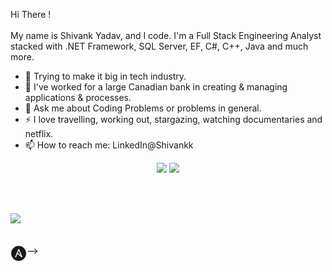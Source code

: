 Hi There !
<br>
<br>
My name is Shivank Yadav, and I code.
I'm a Full Stack Engineering Analyst stacked with .NET Framework, SQL Server, EF, C#, C++, Java and much more.

- 🔭 Trying to make it big in tech industry.
- 🌱 I've worked for a large Canadian bank in creating & managing applications & processes.
- 💬 Ask me about Coding Problems or problems in general.
- ⚡ I love travelling, working out, stargazing, watching documentaries and netflix.
- 📫 How to reach me: LinkedIn@Shivankk
<!--
- 😄 Pronouns: ...
- ⚡ Fun fact: ...
- ...
-->

<p align="center">
  <img width="65%" src="https://github-readme-stats.vercel.app/api?username=shivvvank&show_icons=true&title_color=fff&icon_color=79ff97&text_color=9f9f9f&bg_color=151515" />
  <img width="27%" src="https://github-readme-stats.vercel.app/api/top-langs/?username=shivvvank&count_icons=true&title_color=fff&icon_color=79ff97&text_color=9f9f9f&bg_color=151515" />
  <br>
   
  </br>
</p>

  <br />
  
<p align="center">
  <img align="left" src="https://github-readme-streak-stats.herokuapp.com/?user=shivvvank&show_icons=true&locale=en&layout=compact&theme=tokyonight"/>
  </p>
  <br />

<br />
<br />

<!--
<img align="left" alt="Linux" width="26px" src="https://raw.githubusercontent.com/github/explore/80688e429a7d4ef2fca1e82350fe8e3517d3494d/topics/terraform/terraform.png"/>
-->
<img align="left" alt="Linux" width="26px" src="https://raw.githubusercontent.com/github/explore/80688e429a7d4ef2fca1e82350fe8e3517d3494d/topics/ansible/ansible.png"/>
-->
<!--
<h3>OS:</h3>
<img align="left" alt="Linux" width="26px" src="https://raw.githubusercontent.com/github/explore/80688e429a7d4ef2fca1e82350fe8e3517d3494d/topics/linux/linux.png"/>
<img align="left" alt="Linux" width="26px" src="https://raw.githubusercontent.com/github/explore/80688e429a7d4ef2fca1e82350fe8e3517d3494d/topics/bash/bash.png"/>
<br />
-->
<!--
<img align="left" alt="aws" width="26px" src="https://raw.githubusercontent.com/github/explore/80688e429a7d4ef2fca1e82350fe8e3517d3494d/topics/aws/aws.png" />
-->
<!--
<img align="left" alt="Linux" width="26px" src="https://raw.githubusercontent.com/github/explore/80688e429a7d4ef2fca1e82350fe8e3517d3494d/topics/python/python.png"/>
<img align="left" alt="django" width="26px" src="https://raw.githubusercontent.com/github/explore/80688e429a7d4ef2fca1e82350fe8e3517d3494d/topics/django/django.png" />
<img align="left" alt="graphql" width="26px" src="https://raw.githubusercontent.com/github/explore/80688e429a7d4ef2fca1e82350fe8e3517d3494d/topics/graphql/graphql.png" />
<img align="left" alt="JavaScript" width="26px" src="https://raw.githubusercontent.com/github/explore/80688e429a7d4ef2fca1e82350fe8e3517d3494d/topics/javascript/javascript.png"/>
<img align="left" alt="typescript" width="26px" src="https://raw.githubusercontent.com/github/explore/80688e429a7d4ef2fca1e82350fe8e3517d3494d/topics/typescript/typescript.png"/>
<img align="left" alt="React" width="26px" src="https://raw.githubusercontent.com/github/explore/80688e429a7d4ef2fca1e82350fe8e3517d3494d/topics/react/react.png"/>
<img align="left" alt="Node.js" width="26px" src="https://raw.githubusercontent.com/github/explore/80688e429a7d4ef2fca1e82350fe8e3517d3494d/topics/nodejs/nodejs.png"/>
-->
